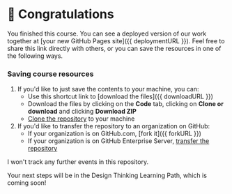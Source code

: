 # :tada: Congratulations

You finished this course. You can see a deployed version of our work together at [your new GitHub Pages site]({{ deploymentURL }}). Feel free to share this link directly with others, or you can save the resources in one of the following ways.

### Saving course resources

1. If you'd like to just save the contents to your machine, you can:
   - Use this shortcut link to [download the files]({{ downloadURL }})
   - Download the files by clicking on the **Code** tab, clicking on **Clone or download** and clicking **Download ZIP**
   - [Clone the repository](https://help.github.com/en/articles/cloning-a-repository) to your machine
1. If you'd like to transfer the repository to an organization on GitHub:
   - If your organization is on GitHub.com, [fork it]({{ forkURL }})
   - If your organization is on GitHub Enterprise Server, [transfer the repository](https://help.github.com/enterprise/2.2/admin/articles/moving-a-repository-from-github-com-to-github-enterprise)

I won't track any further events in this repository.

Your next steps will be in the Design Thinking Learning Path, which is coming soon!